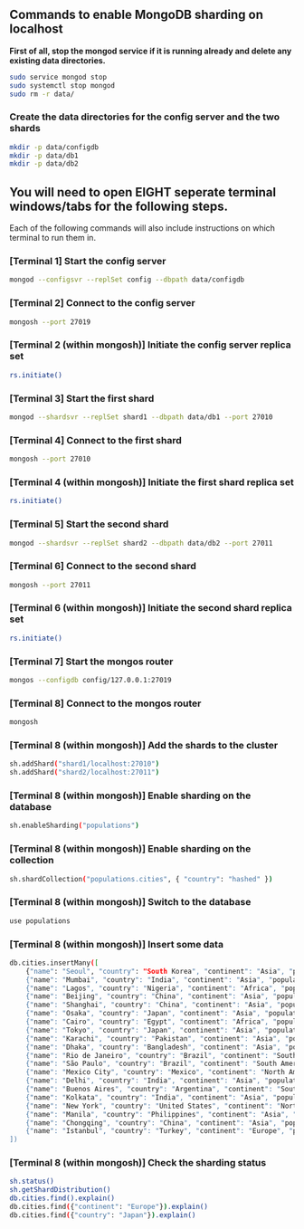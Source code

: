 ## Commands to enable MongoDB sharding on localhost

**First of all, stop the mongod service if it is running already and delete any existing data directories.**

```bash
sudo service mongod stop
sudo systemctl stop mongod
sudo rm -r data/
```

### Create the data directories for the config server and the two shards

```bash
mkdir -p data/configdb
mkdir -p data/db1
mkdir -p data/db2
```

## **You will need to open EIGHT seperate terminal windows/tabs for the following steps.**

Each of the following commands will also include instructions on which terminal to run them in.

### [Terminal 1] Start the config server</span>

```bash
mongod --configsvr --replSet config --dbpath data/configdb
```

### [Terminal 2] Connect to the config server

```bash
mongosh --port 27019
```

### [Terminal 2 (within mongosh)] Initiate the config server replica set

```bash
rs.initiate()
```

### [Terminal 3] Start the first shard

```bash
mongod --shardsvr --replSet shard1 --dbpath data/db1 --port 27010
```

### [Terminal 4] Connect to the first shard

```bash
mongosh --port 27010
```

### [Terminal 4 (within mongosh)] Initiate the first shard replica set

```bash
rs.initiate()
```

### [Terminal 5] Start the second shard

```bash
mongod --shardsvr --replSet shard2 --dbpath data/db2 --port 27011
```

### [Terminal 6] Connect to the second shard

```bash
mongosh --port 27011
```

### [Terminal 6 (within mongosh)] Initiate the second shard replica set

```bash
rs.initiate()
```

### [Terminal 7] Start the mongos router

```bash
mongos --configdb config/127.0.0.1:27019
```

### [Terminal 8] Connect to the mongos router

```bash
mongosh
```

### [Terminal 8 (within mongosh)] Add the shards to the cluster

```bash
sh.addShard("shard1/localhost:27010")
sh.addShard("shard2/localhost:27011")
```

### [Terminal 8 (within mongosh)] Enable sharding on the database

```bash
sh.enableSharding("populations")
```

### [Terminal 8 (within mongosh)] Enable sharding on the collection

```bash
sh.shardCollection("populations.cities", { "country": "hashed" })
```

### [Terminal 8 (within mongosh)] Switch to the database

```bash
use populations
```

### [Terminal 8 (within mongosh)] Insert some data

```bash
db.cities.insertMany([
    {"name": "Seoul", "country": "South Korea", "continent": "Asia", "population": 25.674 },
    {"name": "Mumbai", "country": "India", "continent": "Asia", "population": 19.980 },
    {"name": "Lagos", "country": "Nigeria", "continent": "Africa", "population": 13.463 },
    {"name": "Beijing", "country": "China", "continent": "Asia", "population": 19.618 },
    {"name": "Shanghai", "country": "China", "continent": "Asia", "population": 25.582 },
    {"name": "Osaka", "country": "Japan", "continent": "Asia", "population": 19.281 },
    {"name": "Cairo", "country": "Egypt", "continent": "Africa", "population": 20.076 },
    {"name": "Tokyo", "country": "Japan", "continent": "Asia", "population": 37.400 },
    {"name": "Karachi", "country": "Pakistan", "continent": "Asia", "population": 15.400 },
    {"name": "Dhaka", "country": "Bangladesh", "continent": "Asia", "population": 19.578 },
    {"name": "Rio de Janeiro", "country": "Brazil", "continent": "South America", "population": 13.293 },
    {"name": "São Paulo", "country": "Brazil", "continent": "South America", "population": 21.650 },
    {"name": "Mexico City", "country": "Mexico", "continent": "North America", "population": 21.581 },
    {"name": "Delhi", "country": "India", "continent": "Asia", "population": 28.514 },
    {"name": "Buenos Aires", "country": "Argentina", "continent": "South America", "population": 14.967 },
    {"name": "Kolkata", "country": "India", "continent": "Asia", "population": 14.681 },
    {"name": "New York", "country": "United States", "continent": "North America", "population": 18.819 },
    {"name": "Manila", "country": "Philippines", "continent": "Asia", "population": 13.482 },
    {"name": "Chongqing", "country": "China", "continent": "Asia", "population": 14.838 },
    {"name": "Istanbul", "country": "Turkey", "continent": "Europe", "population": 14.751 }
])
```

### [Terminal 8 (within mongosh)] Check the sharding status

```bash
sh.status()
sh.getShardDistribution()
db.cities.find().explain()
db.cities.find({"continent": "Europe"}).explain()
db.cities.find({"country": "Japan"}).explain()
```
